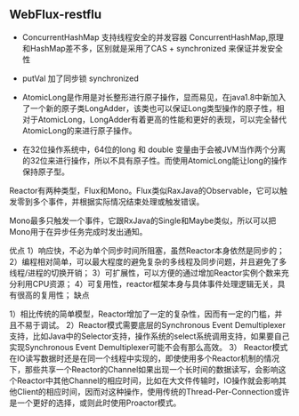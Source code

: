 ##  WebFlux-restflu

* ConcurrentHashMap   支持线程安全的并发容器 ConcurrentHashMap,原理和HashMap差不多，区别就是采用了CAS + synchronized 来保证并发安全性
* putVal 加了同步锁 synchronized

*   AtomicLong是作用是对长整形进行原子操作，显而易见，在java1.8中新加入了一个新的原子类LongAdder，该类也可以保证Long类型操作的原子性，相对于AtomicLong，LongAdder有着更高的性能和更好的表现，可以完全替代AtomicLong的来进行原子操作。
*  在32位操作系统中，64位的long 和 double 变量由于会被JVM当作两个分离的32位来进行操作，所以不具有原子性。而使用AtomicLong能让long的操作保持原子型。


Reactor有两种类型，Flux<T>和Mono<T>。Flux类似RaxJava的Observable，它可以触发零到多个事件，并根据实际情况结束处理或触发错误。

Mono最多只触发一个事件，它跟RxJava的Single和Maybe类似，所以可以把Mono<Void>用于在异步任务完成时发出通知。

优点
1）响应快，不必为单个同步时间所阻塞，虽然Reactor本身依然是同步的； 
2）编程相对简单，可以最大程度的避免复杂的多线程及同步问题，并且避免了多线程/进程的切换开销； 
3）可扩展性，可以方便的通过增加Reactor实例个数来充分利用CPU资源； 
4）可复用性，reactor框架本身与具体事件处理逻辑无关，具有很高的复用性；
缺点

1）相比传统的简单模型，Reactor增加了一定的复杂性，因而有一定的门槛，并且不易于调试。 
2）Reactor模式需要底层的Synchronous Event Demultiplexer支持，比如Java中的Selector支持，操作系统的select系统调用支持，如果要自己实现Synchronous Event Demultiplexer可能不会有那么高效。 
3） Reactor模式在IO读写数据时还是在同一个线程中实现的，即使使用多个Reactor机制的情况下，那些共享一个Reactor的Channel如果出现一个长时间的数据读写，会影响这个Reactor中其他Channel的相应时间，比如在大文件传输时，IO操作就会影响其他Client的相应时间，因而对这种操作，使用传统的Thread-Per-Connection或许是一个更好的选择，或则此时使用Proactor模式。
